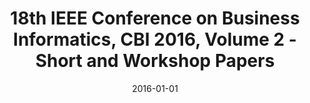 ---
abstract: ''
authors:
- Elena Kornyshova
- Geert Poels
- Christian Huemer
date: '2016-01-01'
featured: false
links:
- name: Publik
  url: https://publik.tuwien.ac.at/showentry.php?ID=267403&lang=2
publication: 'IEEE Computer Society, Los Alamitos, 2016, ISBN: 978-1-5090-3231-0;
  112 S'
publication_types:
- '5'
publishDate: '2016-01-01'
title: 18th IEEE Conference on Business Informatics, CBI 2016, Volume 2 - Short and
  Workshop Papers
url_pdf: http://publik.tuwien.ac.at/files/publik_267403.pdf
---